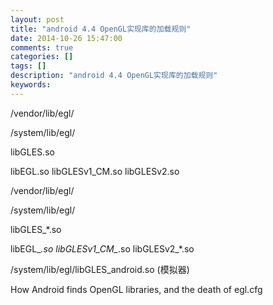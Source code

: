 ```yaml
---
layout: post
title: "android 4.4 OpenGL实现库的加载规则"
date: 2014-10-26 15:47:00 
comments: true
categories: []
tags: []
description: "android 4.4 OpenGL实现库的加载规则"
keywords: 
---
```



 
  
   /vendor/lib/egl/
  
 
 
  
   /system/lib/egl/
  
 
 
  
   libGLES.so
  
 
 
  
   libEGL.so libGLESv1_CM.so libGLESv2.so
  
 
 
  
  
 
 
  
   /vendor/lib/egl/
  
 
 
  
   /system/lib/egl/
  
 
 
  
   libGLES_*.so
  
 
 
  
   libEGL_*.so libGLESv1_CM_*.so libGLESv2_*.so
  
 
 
  
  
 
 
  
   /system/lib/egl/libGLES_android.so (模拟器)
  
 
 
  
  
  
  
 
 
  
  
 
 
  
  
 
 
 
 
  
   How Android finds OpenGL libraries, and the death of egl.cfg
  
 
 
 


